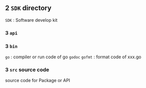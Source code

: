 ## 2 `SDK` directory
`SDK` : Software develop kit

### 3  `api` 


### 3  `bin` 
`go` : compiler or run code of go
`godoc`
`gofmt` : format code of xxx.go


### 3  `src` source code
source code for Package or API
